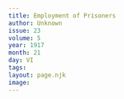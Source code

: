 ```yaml
---
title: Employment of Prisoners
author: Unknown
issue: 23
volume: 5
year: 1917
month: 21
day: VI
tags:
layout: page.njk
image:
---
```



